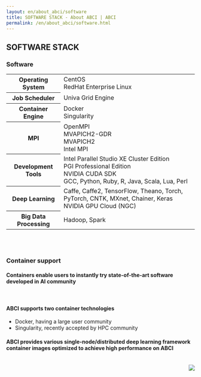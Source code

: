 ```yaml
---
layout: en/about_abci/software
title: SOFTWARE STACK - About ABCI | ABCI
permalink: /en/about_abci/software.html
---
```



<h2 class="h2">SOFTWARE STACK</h2>

<h3 class="h3">Software</h3>

<table class="res_table">
<tr>
<th>Operating System</th>
<td>CentOS<br />RedHat Enterprise Linux</td>
</tr>
<tr>
<th>Job Scheduler</th>
<td>Univa Grid Engine</td>
</tr>
<tr>
<th>Container Engine</th>
<td>Docker<br />Singularity</td>
</tr>
<tr>
<th>MPI</th>
<td>OpenMPI<br />MVAPICH2-GDR<br />MVAPICH2<br />Intel MPI</td>
</tr>
<tr>
<th>Development Tools</th>
<td>Intel Parallel Studio XE Cluster Edition<br />PGI Professional Edition<br />NVIDIA CUDA SDK<br />GCC, Python, Ruby, R, Java, Scala, Lua, Perl</td>
</tr>
<tr>
<th>Deep Learning</th>
<td>Caffe, Caffe2, TensorFlow, Theano, Torch, PyTorch, CNTK, MXnet, Chainer, Keras<br />NVIDIA GPU Cloud (NGC)</td>
</tr>
<tr>
<th>Big Data Processing</th>
<td>Hadoop, Spark</td>
</tr>
</table>
<br /><br />


<h3 class="h3">Container support</h3>


<h4 class="h4">Containers enable users to instantly try state-of-the-art software developed in AI community</h4>
<br />
<h4 class="h4">ABCI supports two container technologies</h4>
<div class="c">
<ul class="dot_ul">
<li class="dot">Docker, having a large user community</li>
<li class="dot">Singularity, recently accepted by HPC community</li>
</ul>
</div>

<h4 class="h4">ABCI provides various single-node/distributed deep learning framework container images optimized to achieve high performance on ABCI</h4>
<br />

<div align="right"><img src="../../img/about_abci/software/img.jpg"/></div>

